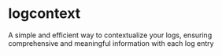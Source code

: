 # logcontext
A simple and efficient way to contextualize your logs, ensuring comprehensive and meaningful information with each log entry
